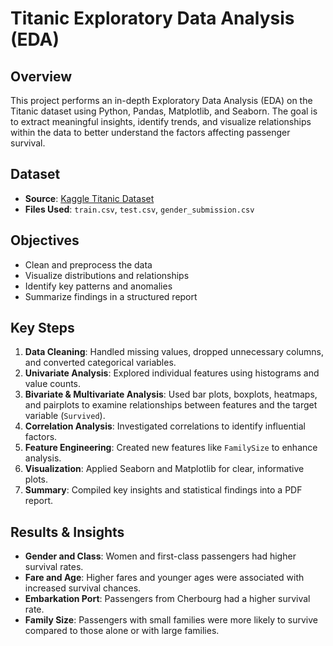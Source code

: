 # Titanic Exploratory Data Analysis (EDA)

## Overview

This project performs an in-depth Exploratory Data Analysis (EDA) on the Titanic dataset using Python, Pandas, Matplotlib, and Seaborn. The goal is to extract meaningful insights, identify trends, and visualize relationships within the data to better understand the factors affecting passenger survival.

## Dataset

- **Source**: [Kaggle Titanic Dataset](https://www.kaggle.com/c/titanic/data)
- **Files Used**: `train.csv`, `test.csv`, `gender_submission.csv`

## Objectives

- Clean and preprocess the data
- Visualize distributions and relationships
- Identify key patterns and anomalies
- Summarize findings in a structured report

## Key Steps

1. **Data Cleaning**: Handled missing values, dropped unnecessary columns, and converted categorical variables.
2. **Univariate Analysis**: Explored individual features using histograms and value counts.
3. **Bivariate & Multivariate Analysis**: Used bar plots, boxplots, heatmaps, and pairplots to examine relationships between features and the target variable (`Survived`).
4. **Correlation Analysis**: Investigated correlations to identify influential factors.
5. **Feature Engineering**: Created new features like `FamilySize` to enhance analysis.
6. **Visualization**: Applied Seaborn and Matplotlib for clear, informative plots.
7. **Summary**: Compiled key insights and statistical findings into a PDF report.

## Results & Insights

- **Gender and Class**: Women and first-class passengers had higher survival rates.
- **Fare and Age**: Higher fares and younger ages were associated with increased survival chances.
- **Embarkation Port**: Passengers from Cherbourg had a higher survival rate.
- **Family Size**: Passengers with small families were more likely to survive compared to those alone or with large families.



